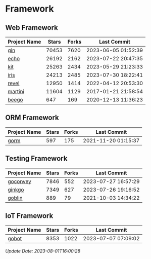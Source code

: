 # Framework

## Web Framework
| Project Name | Stars | Forks | Last Commit |
| ------------ | ----- | ----- | ----------- |
| [gin](https://github.com/gin-gonic/gin) | 70453 | 7620 | 2023-06-05 01:52:39 |
| [echo](https://github.com/labstack/echo) | 26192 | 2162 | 2023-07-22 20:47:35 |
| [kit](https://github.com/go-kit/kit) | 25263 | 2434 | 2023-05-29 21:23:33 |
| [iris](https://github.com/kataras/iris) | 24213 | 2485 | 2023-07-30 18:22:41 |
| [revel](https://github.com/revel/revel) | 12950 | 1414 | 2022-04-12 20:53:30 |
| [martini](https://github.com/go-martini/martini) | 11604 | 1129 | 2017-01-21 21:58:54 |
| [beego](https://github.com/astaxie/beego) | 647 | 169 | 2020-12-13 11:36:23 |

## ORM Framework
| Project Name | Stars | Forks | Last Commit |
| ------------ | ----- | ----- | ----------- |
| [gorm](https://github.com/jinzhu/gorm) | 597 | 175 | 2021-11-20 01:15:37 |

## Testing Framework
| Project Name | Stars | Forks | Last Commit |
| ------------ | ----- | ----- | ----------- |
| [goconvey](https://github.com/smartystreets/goconvey) | 7846 | 552 | 2023-07-27 16:57:29 |
| [ginkgo](https://github.com/onsi/ginkgo) | 7349 | 627 | 2023-07-26 19:16:52 |
| [goblin](https://github.com/franela/goblin) | 889 | 79 | 2021-10-03 14:34:22 |

## IoT Framework
| Project Name | Stars | Forks | Last Commit |
| ------------ | ----- | ----- | ----------- |
| [gobot](https://github.com/hybridgroup/gobot) | 8353 | 1022 | 2023-07-07 07:09:02 |

*Update Date: 2023-08-01T16:00:28*